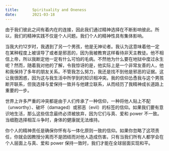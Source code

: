 ```yaml
---
title:      Spirituality and Oneness
date:       2021-03-18
---
```


由于我们彼此之间有着内在的连接，因此我们通过精神选择在不断影响彼此。所以，我们的精神实践不仅是个人问题。我们个人的精神性具有集体影响。

当我大约12岁时，我遇到了另一个男孩，他是无神论者。我认为这意味着他一定在某种程度上被误导了或者是邪恶的，因为我被教育这样看待非天主教徒。他不相信上帝，所以我断定他一定有什么可怕的毛病。不然他为什么要在地狱中度过永生呢？然而，随着我对他的了解，令我惊讶的是，他实际上是一个非常友善的人，他和我保持了多年的朋友关系。不管我怎么努力，我还是找不到他是邪恶的证据。这让我很困惑，因为这与我生活中所学到的知识相冲突。我的信仰怂恿我与这个男孩断开联系，但我选择与爱保持一致并与他建立联系，从而经历了我精神成长道路上重要的一步。

世界上许多严重的冲突都是由于人们传承了一种信仰，一种将他人贴上不配（unworthy）、破坏（damaged）或邪恶（evil）的标签的信仰。如果我们要有意识地生活，那么这些信念最终必须被放弃，因为它们与真、爱和 power 不一致。当细胞选择相互斗争时，身体的健康就无法维持。

你个人的精神责任是确保你怀有与一体化原则一致的信仰。如果你忽略了这项责任，你就会因教授分离而不是团结而对他人造成伤害。只有当我们所有人都学会在个人层面上与真、爱和 power 保持一致时，我们才能在全球层面实现和平。


